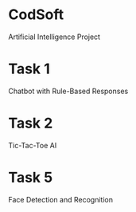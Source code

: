 # CodSoft
Artificial Intelligence Project

# Task 1
Chatbot with Rule-Based Responses

# Task 2
Tic-Tac-Toe AI

# Task 5
Face Detection and Recognition
